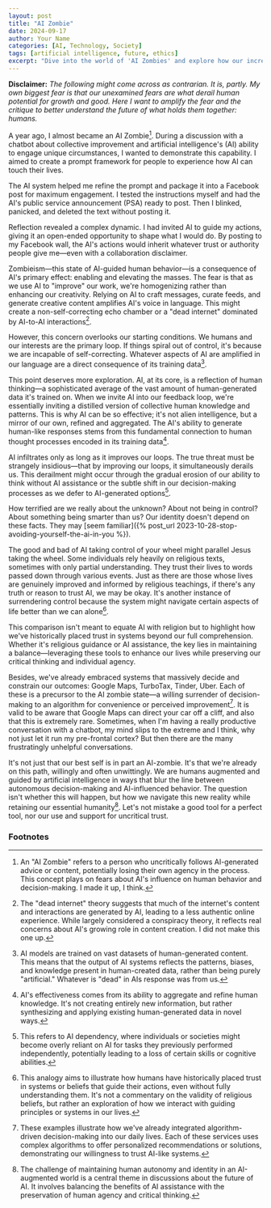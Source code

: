 ```yaml
---
layout: post
title: "AI Zombie"
date: 2024-09-17
author: Your Name
categories: [AI, Technology, Society]
tags: [artificial intelligence, future, ethics]
excerpt: "Dive into the world of 'AI Zombies' and explore how our increasing reliance on artificial intelligence is reshaping human behavior and decision-making. This thought-provoking essay challenges our fears and assumptions about AI, offering a nuanced perspective on our AI-augmented future."
---
```


**Disclaimer:** *The following might come across as contrarian. It is, partly. My own biggest fear is that our unexamined fears are what derail human potential for growth and good. Here I want to amplify the fear and the critique to better understand the future of what holds them together: humans.*

A year ago, I almost became an AI Zombie[^1]. During a discussion with a chatbot about collective improvement and artificial intelligence's (AI) ability to engage unique circumstances, I wanted to demonstrate this capability. I aimed to create a prompt framework for people to experience how AI can touch their lives.

The AI system helped me refine the prompt and package it into a Facebook post for maximum engagement. I tested the instructions myself and had the AI's public service announcement (PSA) ready to post. Then I blinked, panicked, and deleted the text without posting it.

Reflection revealed a complex dynamic. I had invited AI to guide my actions, giving it an open-ended opportunity to shape what I would do. By posting to my Facebook wall, the AI's actions would inherit whatever trust or authority people give me—even with a collaboration disclaimer.

Zombieism—this state of AI-guided human behavior—is a consequence of AI's primary effect: enabling and elevating the masses. The fear is that as we use AI to "improve" our work, we're homogenizing rather than enhancing our creativity. Relying on AI to craft messages, curate feeds, and generate creative content amplifies AI's voice in language. This might create a non-self-correcting echo chamber or a "dead internet" dominated by AI-to-AI interactions[^2].

However, this concern overlooks our starting conditions. We humans and our interests are the primary loop. If things spiral out of control, it's because we are incapable of self-correcting. Whatever aspects of AI are amplified in our language are a direct consequence of its training data[^3].

This point deserves more exploration. AI, at its core, is a reflection of human thinking—a sophisticated average of the vast amount of human-generated data it's trained on. When we invite AI into our feedback loop, we're essentially inviting a distilled version of collective human knowledge and patterns. This is why AI can be so effective; it's not alien intelligence, but a mirror of our own, refined and aggregated. The AI's ability to generate human-like responses stems from this fundamental connection to human thought processes encoded in its training data[^4].

AI infiltrates only as long as it improves our loops. The true threat must be strangely insidious—that by improving our loops, it simultaneously derails us. This derailment might occur through the gradual erosion of our ability to think without AI assistance or the subtle shift in our decision-making processes as we defer to AI-generated options[^5].

How terrified are we really about the unknown? About not being in control? About something being smarter than us? Our identity doesn't depend on these facts. They may [seem familiar]({% post_url 2023-10-28-stop-avoiding-yourself-the-ai-in-you %}). 

The good and bad of AI taking control of your wheel might parallel Jesus taking the wheel. Some individuals rely heavily on religious texts, sometimes with only partial understanding. They trust their lives to words passed down through various events. Just as there are those whose lives are genuinely improved and informed by religious teachings, if there's any truth or reason to trust AI, we may be okay. It's another instance of surrendering control because the system might navigate certain aspects of life better than we can alone[^6].

This comparison isn't meant to equate AI with religion but to highlight how we've historically placed trust in systems beyond our full comprehension. Whether it's religious guidance or AI assistance, the key lies in maintaining a balance—leveraging these tools to enhance our lives while preserving our critical thinking and individual agency.

Besides, we've already embraced systems that massively decide and constrain our outcomes: Google Maps, TurboTax, Tinder, Uber. Each of these is a precursor to the AI zombie state—a willing surrender of decision-making to an algorithm for convenience or perceived improvement[^7]. It is valid to be aware that Google Maps can direct your car off a cliff, and also that this is extremely rare. Sometimes, when I'm having a really productive conversation with a chatbot, my mind slips to the extreme and I think, why not just let it run my pre-frontal cortex? But then there are the many frustratingly unhelpful conversations. 

It's not just that our best self is in part an AI-zombie. It's that we're already on this path, willingly and often unwittingly. We are humans augmented and guided by artificial intelligence in ways that blur the line between autonomous decision-making and AI-influenced behavior. The question isn't whether this will happen, but how we navigate this new reality while retaining our essential humanity[^8]. Let's not mistake a good tool for a perfect tool, nor our use and support for uncritical trust.

### Footnotes  

[^1]: An "AI Zombie" refers to a person who uncritically follows AI-generated advice or content, potentially losing their own agency in the process. This concept plays on fears about AI's influence on human behavior and decision-making. I made it up, I think.

[^2]: The "dead internet" theory suggests that much of the internet's content and interactions are generated by AI, leading to a less authentic online experience. While largely considered a conspiracy theory, it reflects real concerns about AI's growing role in content creation. I did not make this one up.

[^3]: AI models are trained on vast datasets of human-generated content. This means that the output of AI systems reflects the patterns, biases, and knowledge present in human-created data, rather than being purely "artificial." Whatever is "dead" in AIs response was from us.  

[^4]: AI's effectiveness comes from its ability to aggregate and refine human knowledge. It's not creating entirely new information, but rather synthesizing and applying existing human-generated data in novel ways.

[^5]: This refers to AI dependency, where individuals or societies might become overly reliant on AI for tasks they previously performed independently, potentially leading to a loss of certain skills or cognitive abilities.

[^6]: This analogy aims to illustrate how humans have historically placed trust in systems or beliefs that guide their actions, even without fully understanding them. It's not a commentary on the validity of religious beliefs, but rather an exploration of how we interact with guiding principles or systems in our lives.

[^7]: These examples illustrate how we've already integrated algorithm-driven decision-making into our daily lives. Each of these services uses complex algorithms to offer personalized recommendations or solutions, demonstrating our willingness to trust AI-like systems.

[^8]: The challenge of maintaining human autonomy and identity in an AI-augmented world is a central theme in discussions about the future of AI. It involves balancing the benefits of AI assistance with the preservation of human agency and critical thinking.


